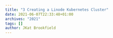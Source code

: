 ```yaml
---
title: "3 Creating a Linode Kubernetes Cluster"
date: 2021-06-07T22:33:48+01:00
archives: "2021"
tags: []
author: JKat Brookfield
---
```

